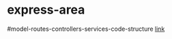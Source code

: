 # express-area

#model-routes-controllers-services-code-structure
[link](https://riptutorial.com/node-js/example/32332/model-routes-controllers-services-code-structure)

